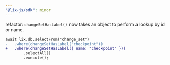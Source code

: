 ```yaml
---
"@lix-js/sdk": minor
---
```


refactor: `changeSetHasLabel()` now takes an object to perform a lookup by id or name.

```diff
await lix.db.selectFrom("change_set")
- 	.where(changeSetHasLabel("checkpoint"))
+ 	.where(changeSetHasLabel({ name: "checkpoint" }))
 		.selectAll()
 		.execute();
```
